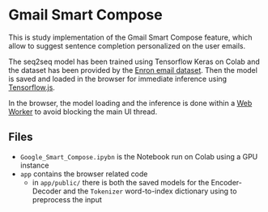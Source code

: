 # Gmail Smart Compose

This is study implementation of the Gmail Smart Compose feature, which allow to suggest sentence completion personalized on the user emails.

The seq2seq model has been trained using Tensorflow Keras on Colab and the dataset has been provided by the [Enron email dataset](https://www.kaggle.com/wcukierski/enron-email-dataset). Then the model is saved and loaded in the browser for immediate inference using [Tensorflow.js](https://www.tensorflow.org/js).

In the browser, the model loading and the inference is done within a [Web Worker](https://developer.mozilla.org/en-US/docs/Web/API/Web_Workers_API/Using_web_workers) to avoid blocking the main UI thread.

## Files

- `Google_Smart_Compose.ipybn` is the Notebook run on Colab using a GPU instance
- `app` contains the browser related code
  - in `app/public/` there is both the saved models for the Encoder-Decoder and the `Tokenizer` word-to-index dictionary using to preprocess the input
